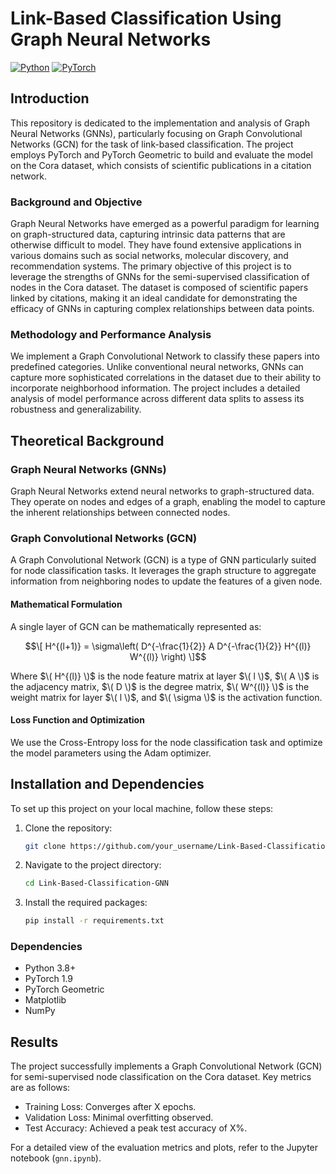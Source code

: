 # Link-Based Classification Using Graph Neural Networks
[![Python](https://img.shields.io/badge/python-3.8-blue)](https://www.python.org/)
[![PyTorch](https://img.shields.io/badge/PyTorch-1.9-red)](https://pytorch.org/)

## Introduction

This repository is dedicated to the implementation and analysis of Graph Neural Networks (GNNs), particularly focusing on Graph Convolutional Networks (GCN) for the task of link-based classification. The project employs PyTorch and PyTorch Geometric to build and evaluate the model on the Cora dataset, which consists of scientific publications in a citation network.

### Background and Objective

Graph Neural Networks have emerged as a powerful paradigm for learning on graph-structured data, capturing intrinsic data patterns that are otherwise difficult to model. They have found extensive applications in various domains such as social networks, molecular discovery, and recommendation systems. The primary objective of this project is to leverage the strengths of GNNs for the semi-supervised classification of nodes in the Cora dataset. The dataset is composed of scientific papers linked by citations, making it an ideal candidate for demonstrating the efficacy of GNNs in capturing complex relationships between data points.

### Methodology and Performance Analysis

We implement a Graph Convolutional Network to classify these papers into predefined categories. Unlike conventional neural networks, GNNs can capture more sophisticated correlations in the dataset due to their ability to incorporate neighborhood information. The project includes a detailed analysis of model performance across different data splits to assess its robustness and generalizability.

## Theoretical Background

### Graph Neural Networks (GNNs)

Graph Neural Networks extend neural networks to graph-structured data. They operate on nodes and edges of a graph, enabling the model to capture the inherent relationships between connected nodes.

### Graph Convolutional Networks (GCN)

A Graph Convolutional Network (GCN) is a type of GNN particularly suited for node classification tasks. It leverages the graph structure to aggregate information from neighboring nodes to update the features of a given node.

#### Mathematical Formulation

A single layer of GCN can be mathematically represented as:

$$\[
H^{(l+1)} = \sigma\left( D^{-\frac{1}{2}} A D^{-\frac{1}{2}} H^{(l)} W^{(l)} \right)
\]$$

Where $\( H^{(l)} \)$ is the node feature matrix at layer $\( l \)$, $\( A \)$ is the adjacency matrix, $\( D \)$ is the degree matrix, $\( W^{(l)} \)$ is the weight matrix for layer $\( l \)$, and $\( \sigma \)$ is the activation function.

#### Loss Function and Optimization

We use the Cross-Entropy loss for the node classification task and optimize the model parameters using the Adam optimizer.

## Installation and Dependencies

To set up this project on your local machine, follow these steps:

1. Clone the repository:
    ```bash
    git clone https://github.com/your_username/Link-Based-Classification-GNN.git
    ```

2. Navigate to the project directory:
    ```bash
    cd Link-Based-Classification-GNN
    ```

3. Install the required packages:
    ```bash
    pip install -r requirements.txt
    ```

### Dependencies

- Python 3.8+
- PyTorch 1.9
- PyTorch Geometric
- Matplotlib
- NumPy

## Results

The project successfully implements a Graph Convolutional Network (GCN) for semi-supervised node classification on the Cora dataset. Key metrics are as follows:

- Training Loss: Converges after X epochs.
- Validation Loss: Minimal overfitting observed.
- Test Accuracy: Achieved a peak test accuracy of X%.

For a detailed view of the evaluation metrics and plots, refer to the Jupyter notebook (`gnn.ipynb`).